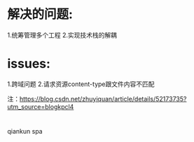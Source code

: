 # 解决的问题:
1.统筹管理多个工程
2.实现技术栈的解耦

# issues:
1.跨域问题
2.请求资源content-type跟文件内容不匹配

注：https://blog.csdn.net/zhuyiquan/article/details/52173735?utm_source=blogkpcl4


# 
qiankun
spa